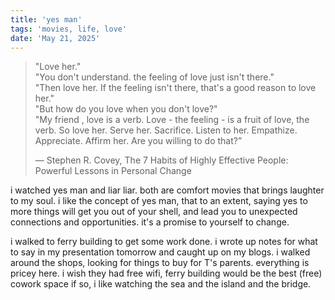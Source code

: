 ```yaml
---
title: 'yes man'
tags: 'movies, life, love'
date: 'May 21, 2025'
---
```


> "Love her."  
> "You don't understand. the feeling of love just isn't there."  
> "Then love her. If the feeling isn't there, that's a good reason to love her."  
> "But how do you love when you don't love?"  
> "My friend , love is a verb. Love - the feeling - is a fruit of love, the verb. So love her. Serve her. Sacrifice. Listen to her. Empathize. Appreciate. Affirm her. Are you willing to do that?”
>
> ― Stephen R. Covey, The 7 Habits of Highly Effective People: Powerful Lessons in Personal Change

i watched yes man and liar liar. both are comfort movies that brings laughter to my soul. i like the concept of yes man, that to an extent, saying yes to more things will get you out of your shell, and lead you to unexpected connections and opportunities. it's a promise to yourself to change.

i walked to ferry building to get some work done. i wrote up notes for what to say in my presentation tomorrow and caught up on my blogs. i walked around the shops, looking for things to buy for T's parents. everything is pricey here. i wish they had free wifi, ferry building would be the best (free) cowork space if so, i like watching the sea and the island and the bridge.
